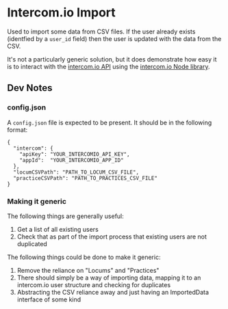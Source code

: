 # Intercom.io Import

Used to import some data from CSV files. If the user already exists (identfied by a `user_id` field) then the user is updated with the data from the CSV.

It's not a particularly generic solution, but it does demonstrate how easy it is to interact with the [intercom.io API](https://api.intercom.io/docs) using the [intercom.io Node library](https://github.com/tarunc/intercom.io).

## Dev Notes

### config.json

A `config.json` file is expected to be present. It should be in the following format:

```
{
  "intercom": {
    "apiKey": "YOUR_INTERCOMIO_API_KEY",
    "appId":  "YOUR_INTERCOMIO_APP_ID"
  },
  "locumCSVPath": "PATH_TO_LOCUM_CSV_FILE",
  "practiceCSVPath": "PATH_TO_PRACTICES_CSV_FILE"
}
```

### Making it generic

The following things are generally useful:

1. Get a list of all existing users
2. Check that as part of the import process that existing users are not duplicated

The following things could be done to make it generic:

1. Remove the reliance on "Locums" and "Practices"
2. There should simply be a way of importing data, mapping it to an intercom.io user structure and checking for duplicates
3. Abstracting the CSV reliance away and just having an ImportedData interface of some kind

